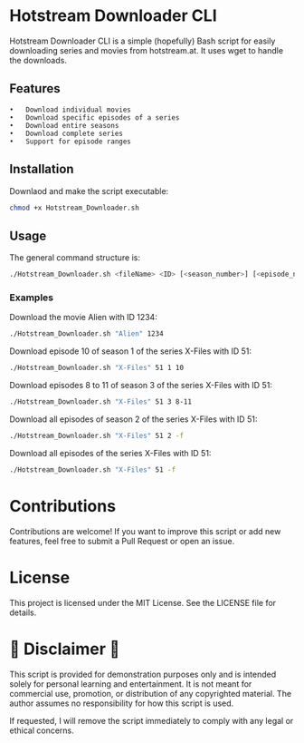 # Hotstream Downloader CLI
Hotstream Downloader CLI is a simple (hopefully) Bash script for easily downloading series and movies from hotstream.at. It uses wget to handle the downloads.

## Features
	•	Download individual movies
	•	Download specific episodes of a series
	•	Download entire seasons
	•	Download complete series
	•	Support for episode ranges

## Installation
Downlaod and make the script executable:

```bash
chmod +x Hotstream_Downloader.sh
```

## Usage
The general command structure is:

```bash
./Hotstream_Downloader.sh <fileName> <ID> [<season_number>] [<episode_number>] | [<episode_number> | -<end_episode>] -f
```

### Examples
Download the movie Alien with ID 1234:
```bash
./Hotstream_Downloader.sh "Alien" 1234
```

Download episode 10 of season 1 of the series X-Files with ID 51:
```bash
./Hotstream_Downloader.sh "X-Files" 51 1 10
```

Download episodes 8 to 11 of season 3 of the series X-Files with ID 51:
```bash
./Hotstream_Downloader.sh "X-Files" 51 3 8-11
```

Download all episodes of season 2 of the series X-Files with ID 51:
```bash
./Hotstream_Downloader.sh "X-Files" 51 2 -f
```

Download all episodes of the series X-Files with ID 51:
```bash
./Hotstream_Downloader.sh "X-Files" 51 -f
```

# Contributions
Contributions are welcome! If you want to improve this script or add new features, feel free to submit a Pull Request or open an issue.

# License
This project is licensed under the MIT License. See the LICENSE file for details.



# 🚨 Disclaimer 🚨
This script is provided for demonstration purposes only and is intended solely for personal learning and entertainment. It is not meant for commercial use, promotion, or distribution of any copyrighted material. The author assumes no responsibility for how this script is used.

If requested, I will remove the script immediately to comply with any legal or ethical concerns.
